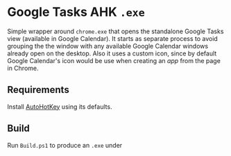 # Google Tasks AHK `.exe`

Simple wrapper around `chrome.exe` that opens the standalone Google Tasks view (available in Google Calendar).
It starts as separate process to avoid grouping the the window with any available Google Calendar windows already open on the desktop.
Also it uses a custom icon, since by default Google Calendar's icon would be use when creating an _app_ from the page in Chrome.

## Requirements

Install [AutoHotKey](https://www.autohotkey.com/) using its defaults.

## Build

Run `Build.ps1` to produce an `.exe` under